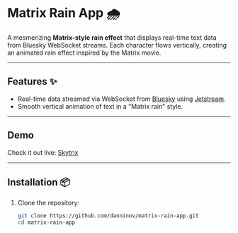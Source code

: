 # Matrix Rain App 🌧️

A mesmerizing **Matrix-style rain effect** that displays real-time text data from Bluesky WebSocket streams. Each character flows vertically, creating an animated rain effect inspired by the Matrix movie.

---

## Features ✨
- Real-time data streamed via WebSocket from [Bluesky](https://bsky.app) using [Jetstream](https://github.com/bluesky-social/jetstream). 
- Smooth vertical animation of text in a "Matrix rain" style.

---

## Demo
Check it out live: [Skytrix](https://skytrix.danni.id)

---

## Installation 📦

1. Clone the repository:
   ```bash
   git clone https://github.com/danninov/matrix-rain-app.git
   cd matrix-rain-app
